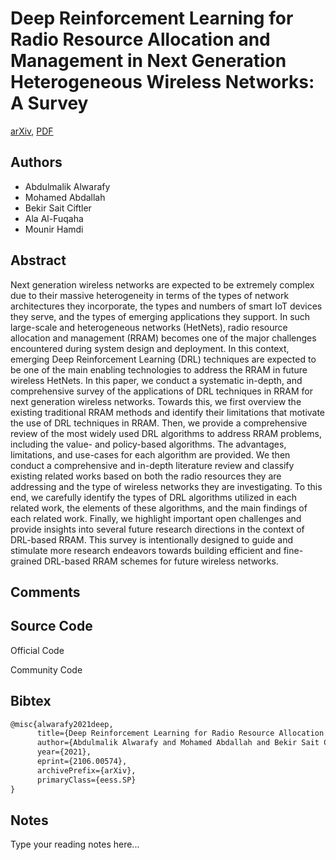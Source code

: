 
# Deep Reinforcement Learning for Radio Resource Allocation and Management in Next Generation Heterogeneous Wireless Networks: A Survey

[arXiv](https://arxiv.org/abs/2106.0574), [PDF](https://arxiv.org/pdf/2106.0574.pdf)

## Authors

- Abdulmalik Alwarafy
- Mohamed Abdallah
- Bekir Sait Ciftler
- Ala Al-Fuqaha
- Mounir Hamdi

## Abstract

Next generation wireless networks are expected to be extremely complex due to their massive heterogeneity in terms of the types of network architectures they incorporate, the types and numbers of smart IoT devices they serve, and the types of emerging applications they support. In such large-scale and heterogeneous networks (HetNets), radio resource allocation and management (RRAM) becomes one of the major challenges encountered during system design and deployment. In this context, emerging Deep Reinforcement Learning (DRL) techniques are expected to be one of the main enabling technologies to address the RRAM in future wireless HetNets. In this paper, we conduct a systematic in-depth, and comprehensive survey of the applications of DRL techniques in RRAM for next generation wireless networks. Towards this, we first overview the existing traditional RRAM methods and identify their limitations that motivate the use of DRL techniques in RRAM. Then, we provide a comprehensive review of the most widely used DRL algorithms to address RRAM problems, including the value- and policy-based algorithms. The advantages, limitations, and use-cases for each algorithm are provided. We then conduct a comprehensive and in-depth literature review and classify existing related works based on both the radio resources they are addressing and the type of wireless networks they are investigating. To this end, we carefully identify the types of DRL algorithms utilized in each related work, the elements of these algorithms, and the main findings of each related work. Finally, we highlight important open challenges and provide insights into several future research directions in the context of DRL-based RRAM. This survey is intentionally designed to guide and stimulate more research endeavors towards building efficient and fine-grained DRL-based RRAM schemes for future wireless networks.

## Comments



## Source Code

Official Code



Community Code



## Bibtex

```tex
@misc{alwarafy2021deep,
      title={Deep Reinforcement Learning for Radio Resource Allocation and Management in Next Generation Heterogeneous Wireless Networks: A Survey}, 
      author={Abdulmalik Alwarafy and Mohamed Abdallah and Bekir Sait Ciftler and Ala Al-Fuqaha and Mounir Hamdi},
      year={2021},
      eprint={2106.00574},
      archivePrefix={arXiv},
      primaryClass={eess.SP}
}
```

## Notes

Type your reading notes here...

